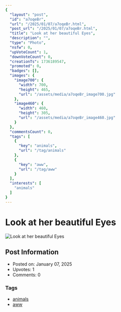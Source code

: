 ```yaml
---
{
  "layout": "post",
  "id": "a7oqeBr",
  "url": "/2025/01/07/a7oqeBr.html",
  "post_url": "/2025/01/07/a7oqeBr.html",
  "title": "Look at her beautiful Eyes",
  "description": "",
  "type": "Photo",
  "nsfw": 0,
  "upVoteCount": 1,
  "downVoteCount": 0,
  "creationTs": 1736189547,
  "promoted": 0,
  "badges": [],
  "images": {
    "image700": {
      "width": 700,
      "height": 465,
      "url": "/assets/media/a7oqeBr_image700.jpg"
    },
    "image460": {
      "width": 460,
      "height": 305,
      "url": "/assets/media/a7oqeBr_image460.jpg"
    }
  },
  "commentsCount": 0,
  "tags": [
    {
      "key": "animals",
      "url": "/tag/animals"
    },
    {
      "key": "aww",
      "url": "/tag/aww"
    }
  ],
  "interests": [
    "animals"
  ]
}
---
```


# Look at her beautiful Eyes

![Look at her beautiful Eyes](/assets/media/a7oqeBr_image700.jpg)

## Post Information

- Posted on: January 07, 2025
- Upvotes: 1
- Comments: 0

### Tags

- [animals](/tag/animals)
- [aww](/tag/aww)
